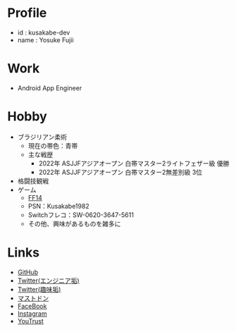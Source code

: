 # Profile

- id : kusakabe-dev
- name : Yosuke Fujii

# Work

- Android App Engineer
<!-- ## JobCareer

- [SkillSheet](https://drive.google.com/file/d/1D9Alc0jFSaUrUBs-sIZ3agEkR8KofeIv/view?usp=sharing)
- [WorkPolicy](https://github.com/kusakabe-dev/WorkPolicy)

## PrivateWork

- [AndroidApps](https://play.google.com/store/apps/developer?id=syo_sa1982) -->

# Hobby

- ブラジリアン柔術
  - 現在の帯色：青帯
  - 主な戦歴
    - 2022年 ASJJFアジアオープン 白帯マスター2ライトフェザー級 優勝
    - 2022年 ASJJFアジアオープン 白帯マスター2無差別級 3位
- 格闘技観戦
- ゲーム
  - [FF14](https://jp.finalfantasyxiv.com/lodestone/character/7324621/)
  - PSN：Kusakabe1982
  - Switchフレコ：SW-0620-3647-5611
  - その他、興味があるものを雑多に

# Links

- [GitHub](https://github.com/kusakabe-dev)
- [Twitter(エンジニア垢)](https://twitter.com/kusakabe_dev)
- [Twitter(趣味垢)](https://twitter.com/kusakabe_bjj)
- [マストドン](https://mstdn.jp/web/@kusakabe_san)
- [FaceBook](https://www.facebook.com/syousa1982)
- [Instagram](https://www.instagram.com/kusakabe_bjj/)
- [YouTrust](https://youtrust.jp/users/d8d4b25138f4996afa4c245eb1478a6b/)